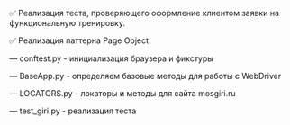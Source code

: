  ✅ Реализация теста, проверяющего оформление клиентом заявки на функциональную тренировку.
 
 ✅ Реализация паттерна Page Object

— conftest.py - инициализация браузера и фикстуры

— BaseApp.py - определяем базовые методы для работы с WebDriver

— LOCATORS.py - локаторы и методы для сайта mosgiri.ru

— test_giri.py - реализация теста
